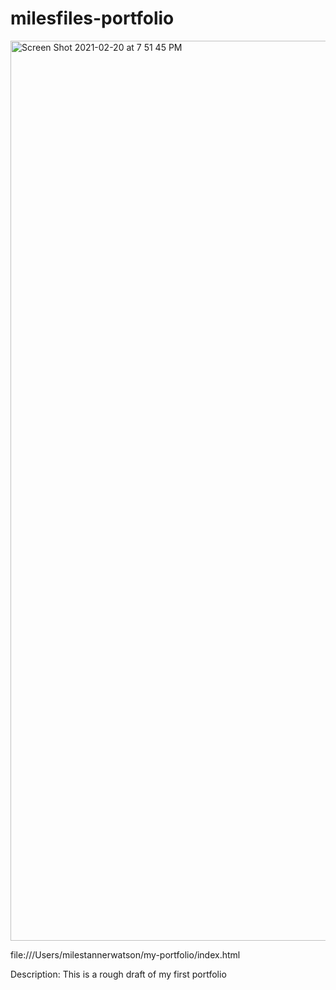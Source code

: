# milesfiles-portfolio

<img width="1440" alt="Screen Shot 2021-02-20 at 7 51 45 PM" src="https://user-images.githubusercontent.com/77256257/108613338-94a4c300-73b6-11eb-9a4a-9c642feb750e.png">

file:///Users/milestannerwatson/my-portfolio/index.html

Description:
This is a rough draft of my first portfolio
